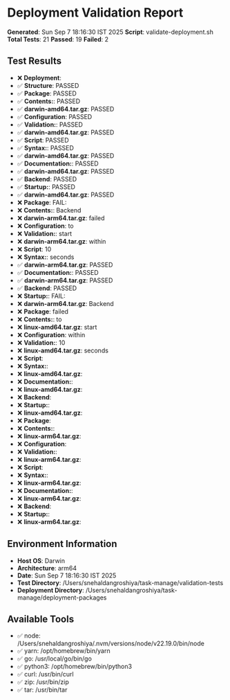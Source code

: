 # Deployment Validation Report

**Generated**: Sun Sep  7 18:16:30 IST 2025
**Script**: validate-deployment.sh
**Total Tests**: 21
**Passed**: 19
**Failed**: 2

## Test Results

- ❌ **Deployment**: 
- ✅ **Structure**: PASSED
- ✅ **Package**: PASSED
- ✅ **Contents:**: PASSED
- ✅ **darwin-amd64.tar.gz**: PASSED
- ✅ **Configuration**: PASSED
- ✅ **Validation:**: PASSED
- ✅ **darwin-amd64.tar.gz**: PASSED
- ✅ **Script**: PASSED
- ✅ **Syntax:**: PASSED
- ✅ **darwin-amd64.tar.gz**: PASSED
- ✅ **Documentation:**: PASSED
- ✅ **darwin-amd64.tar.gz**: PASSED
- ✅ **Backend**: PASSED
- ✅ **Startup:**: PASSED
- ✅ **darwin-amd64.tar.gz**: PASSED
- ❌ **Package**: FAIL:
- ❌ **Contents:**: Backend
- ❌ **darwin-arm64.tar.gz**: failed
- ❌ **Configuration**: to
- ❌ **Validation:**: start
- ❌ **darwin-arm64.tar.gz**: within
- ❌ **Script**: 10
- ❌ **Syntax:**: seconds
- ✅ **darwin-arm64.tar.gz**: PASSED
- ✅ **Documentation:**: PASSED
- ✅ **darwin-arm64.tar.gz**: PASSED
- ✅ **Backend**: PASSED
- ❌ **Startup:**: FAIL:
- ❌ **darwin-arm64.tar.gz**: Backend
- ❌ **Package**: failed
- ❌ **Contents:**: to
- ❌ **linux-amd64.tar.gz**: start
- ❌ **Configuration**: within
- ❌ **Validation:**: 10
- ❌ **linux-amd64.tar.gz**: seconds
- ❌ **Script**: 
- ❌ **Syntax:**: 
- ❌ **linux-amd64.tar.gz**: 
- ❌ **Documentation:**: 
- ❌ **linux-amd64.tar.gz**: 
- ❌ **Backend**: 
- ❌ **Startup:**: 
- ❌ **linux-amd64.tar.gz**: 
- ❌ **Package**: 
- ❌ **Contents:**: 
- ❌ **linux-arm64.tar.gz**: 
- ❌ **Configuration**: 
- ❌ **Validation:**: 
- ❌ **linux-arm64.tar.gz**: 
- ❌ **Script**: 
- ❌ **Syntax:**: 
- ❌ **linux-arm64.tar.gz**: 
- ❌ **Documentation:**: 
- ❌ **linux-arm64.tar.gz**: 
- ❌ **Backend**: 
- ❌ **Startup:**: 
- ❌ **linux-arm64.tar.gz**: 

## Environment Information

- **Host OS**: Darwin
- **Architecture**: arm64
- **Date**: Sun Sep  7 18:16:30 IST 2025
- **Test Directory**: /Users/snehaldangroshiya/task-manage/validation-tests
- **Deployment Directory**: /Users/snehaldangroshiya/task-manage/deployment-packages

## Available Tools

- ✅ node: /Users/snehaldangroshiya/.nvm/versions/node/v22.19.0/bin/node
- ✅ yarn: /opt/homebrew/bin/yarn
- ✅ go: /usr/local/go/bin/go
- ✅ python3: /opt/homebrew/bin/python3
- ✅ curl: /usr/bin/curl
- ✅ zip: /usr/bin/zip
- ✅ tar: /usr/bin/tar

